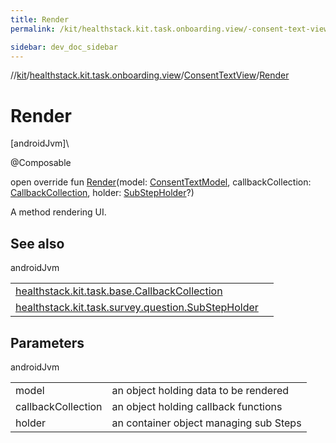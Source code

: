 ```yaml
---
title: Render
permalink: /kit/healthstack.kit.task.onboarding.view/-consent-text-view/-render.html

sidebar: dev_doc_sidebar
---
```

//[kit](../../../kit.html)/[healthstack.kit.task.onboarding.view](../index.html)/[ConsentTextView](index.html)/[Render](-render.html)



# Render



[androidJvm]\




@Composable



open override fun [Render](-render.html)(model: [ConsentTextModel](../../healthstack.kit.task.onboarding.model/-consent-text-model/index.html), callbackCollection: [CallbackCollection](../../healthstack.kit.task.base/-callback-collection/index.html), holder: [SubStepHolder](../../healthstack.kit.task.survey.question/-sub-step-holder/index.html)?)



A method rendering UI.



## See also


androidJvm

| | |
|---|---|
| [healthstack.kit.task.base.CallbackCollection](../../healthstack.kit.task.base/-callback-collection/index.html) |  |
| [healthstack.kit.task.survey.question.SubStepHolder](../../healthstack.kit.task.survey.question/-sub-step-holder/index.html) |  |



## Parameters


androidJvm

| | |
|---|---|
| model | an object holding data to be rendered |
| callbackCollection | an object holding callback functions |
| holder | an container object managing sub Steps |





